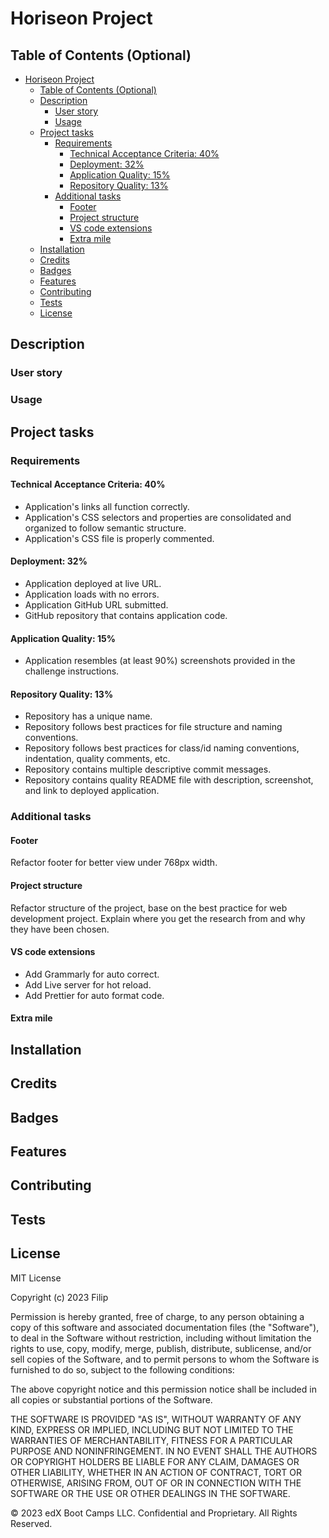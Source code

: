 # Horiseon Project

## Table of Contents (Optional)

- [Horiseon Project](#horiseon-project)
  - [Table of Contents (Optional)](#table-of-contents-optional)
  - [Description](#description)
    - [User story](#user-story)
    - [Usage](#usage)
  - [Project tasks](#project-tasks)
    - [Requirements](#requirements)
      - [Technical Acceptance Criteria: 40%](#technical-acceptance-criteria-40)
      - [Deployment: 32%](#deployment-32)
      - [Application Quality: 15%](#application-quality-15)
      - [Repository Quality: 13%](#repository-quality-13)
    - [Additional tasks](#additional-tasks)
      - [Footer](#footer)
      - [Project structure](#project-structure)
      - [VS code extensions](#vs-code-extensions)
      - [Extra mile](#extra-mile)
  - [Installation](#installation)
  - [Credits](#credits)
  - [Badges](#badges)
  - [Features](#features)
  - [Contributing](#contributing)
  - [Tests](#tests)
  - [License](#license)

## Description

### User story

### Usage

## Project tasks

### Requirements

#### Technical Acceptance Criteria: 40%

* Application's links all function correctly.
* Application's CSS selectors and properties are consolidated and organized to follow semantic structure.
* Application's CSS file is properly commented.

#### Deployment: 32%

* Application deployed at live URL.
* Application loads with no errors.
* Application GitHub URL submitted.
* GitHub repository that contains application code.

#### Application Quality: 15%

* Application resembles (at least 90%) screenshots provided in the challenge instructions.

#### Repository Quality: 13%

* Repository has a unique name.
* Repository follows best practices for file structure and naming conventions.
* Repository follows best practices for class/id naming conventions, indentation, quality comments, etc.
* Repository contains multiple descriptive commit messages.
* Repository contains quality README file with description, screenshot, and link to deployed application.

### Additional tasks

#### Footer

Refactor footer for better view under 768px width.

#### Project structure

Refactor structure of the project, base on the best practice for web development project. Explain where you get the research from and why they have been chosen.

#### VS code extensions

* Add Grammarly for auto correct.
* Add Live server for hot reload.
* Add Prettier for auto format code.

#### Extra mile

## Installation

## Credits

## Badges

## Features

## Contributing

## Tests

## License

MIT License

Copyright (c) 2023 Filip

Permission is hereby granted, free of charge, to any person obtaining a copy
of this software and associated documentation files (the "Software"), to deal
in the Software without restriction, including without limitation the rights
to use, copy, modify, merge, publish, distribute, sublicense, and/or sell
copies of the Software, and to permit persons to whom the Software is
furnished to do so, subject to the following conditions:

The above copyright notice and this permission notice shall be included in all
copies or substantial portions of the Software.

THE SOFTWARE IS PROVIDED "AS IS", WITHOUT WARRANTY OF ANY KIND, EXPRESS OR
IMPLIED, INCLUDING BUT NOT LIMITED TO THE WARRANTIES OF MERCHANTABILITY,
FITNESS FOR A PARTICULAR PURPOSE AND NONINFRINGEMENT. IN NO EVENT SHALL THE
AUTHORS OR COPYRIGHT HOLDERS BE LIABLE FOR ANY CLAIM, DAMAGES OR OTHER
LIABILITY, WHETHER IN AN ACTION OF CONTRACT, TORT OR OTHERWISE, ARISING FROM,
OUT OF OR IN CONNECTION WITH THE SOFTWARE OR THE USE OR OTHER DEALINGS IN THE
SOFTWARE.

© 2023 edX Boot Camps LLC. Confidential and Proprietary. All Rights Reserved.
